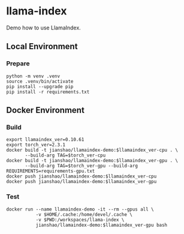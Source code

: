 # llama-index

Demo how to use LlamaIndex.

## Local Environment

### Prepare
~~~ shell
python -m venv .venv
source .venv/bin/activate
pip install --upgrade pip
pip install -r requirements.txt
~~~

## Docker Environment

### Build
~~~ shell
export llamaindex_ver=0.10.61
export torch_ver=2.3.1
docker build -t jianshao/llamaindex-demo:$llamaindex_ver-cpu . \
       --build-arg TAG=$torch_ver-cpu
docker build -t jianshao/llamaindex-demo:$llamaindex_ver-gpu . \
       --build-arg TAG=$torch_ver-gpu --build-arg REQUIREMENTS=requirements-gpu.txt
docker push jianshao/llamaindex-demo:$llamaindex_ver-cpu
docker push jianshao/llamaindex-demo:$llamaindex_ver-gpu
~~~
### Test
~~~ shell
docker run --name llamaindex-demo -it --rm --gpus all \
           -v $HOME/.cache:/home/devel/.cache \
           -v $PWD:/workspaces/llama-index \
           jianshao/llamaindex-demo:$llamaindex_ver-gpu bash
~~~
